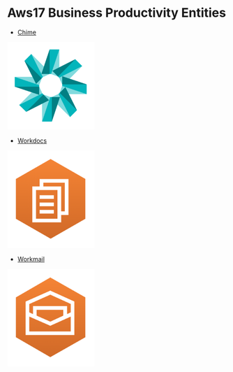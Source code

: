 # Aws17 Business Productivity Entities


- [Chime](./chime.md)  
<img src="./chime.png" width="200"/>

- [Workdocs](./workdocs.md)  
<img src="./workdocs.png" width="200"/>

- [Workmail](./workmail.md)  
<img src="./workmail.png" width="200"/>
